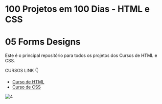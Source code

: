 # 100 Projetos em 100 Dias - HTML e CSS
# 05 Forms Designs 
Este é o principal repositório para todos os projetos dos Cursos de HTML e CSS.

CURSOS LINK 👇

-   [Curso de HTML](https://johnpires.com/cursos/html-tutorial/)
-   [Curso de CSS](https://johnpires.com/cursos/css-fundamentos-basicos/)


 
![4](https://user-images.githubusercontent.com/26515702/189712477-63f07b95-d300-42f8-aa5b-a942e808d26b.png)
